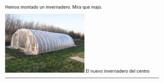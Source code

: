 <!-- TITLE: NOTICIAS -->
<!-- SUBTITLE: Cosas que han sucedido -->

Hemos montado un invernadero. Mira que majo. 

![Invernadero](/uploads/invernadero.jpeg "Invernadero")
El nuevo invernadero del centro

----------------



